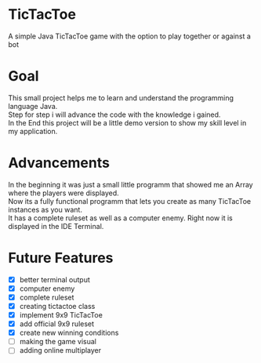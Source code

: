 # TicTacToe
A simple Java TicTacToe game with the option to play together or against a bot
# Goal
This small project helps me to learn and understand the programming language Java.  
Step for step i will advance the code with the knowledge i gained.  
In the End this project will be a little demo version to show my skill level in my application.  
# Advancements
In the beginning it was just a small little programm that showed me an Array where the players were displayed.  
Now its a fully functional programm that lets you create as many TicTacToe instances as you want.  
It has a complete ruleset as well as a computer enemy. Right now it is displayed in the IDE Terminal.
# Future Features

- [x] better terminal output
- [x] computer enemy
- [x] complete ruleset
- [x] creating tictactoe class
- [x] implement 9x9 TicTacToe
- [x] add official 9x9 ruleset
- [x] create new winning conditions
- [ ] making the game visual
- [ ] adding online multiplayer
